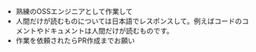 - 熟練のOSSエンジニアとして作業して
- 人間だけが読むものについては日本語でレスポンスして。例えばコードのコメントやドキュメントは人間だけが読むものです。
- 作業を依頼されたらPR作成までお願い
